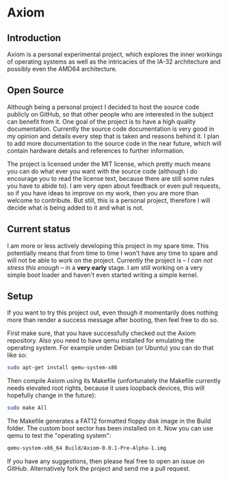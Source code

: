 # Axiom

## Introduction
Axiom is a personal experimental project, which explores the inner workings of operating systems as well as the intricacies of the IA-32
architecture and possibly even the AMD64 architecture.

## Open Source
Although being a personal project I decided to host the source code publicly on GitHub, so that other people who are interested in the
subject can benefit from it. One goal of the project is to have a high quality documentation. Currently the source code documentation is
very good in my opinion and details every step that is taken and reasons behind it. I plan to add more documentation to the source code
in the near future, which will contain hardware details and references to further information.

The project is licensed under the MIT license, which pretty much means you can do what ever you want with the source code (although I do
encourage you to read the license text, because there are still some rules you have to abide to). I am very open about feedback or even
pull requests, so if you have ideas to improve on my work, then you are more than welcome to contribute. But still, this is a personal
project, therefore I will decide what is being added to it and what is not.

## Current status
I am more or less actively developing this project in my spare time. This potentially means that from time to time I won't have any time
to spare and will not be able to work on the project. Currently the project is &ndash; *I can not stress this enough* &ndash; in a **very
early** stage. I am still working on a very simple boot loader and haven't even started writing a simple kernel.

## Setup
If you want to try this project out, even though it momentarily does nothing more than render a success message after booting, then feel
free to do so.

First make sure, that you have successfully checked out the Axiom repository. Also you need to have qemu installed for emulating the
operating system. For example under Debian (or Ubuntu) you can do that like so:

```bash
sudo apt-get install qemu-system-x86
```

Then compile Axiom using its Makefile (unfortunately the Makefile currently needs elevated root rights, because it uses loopback devices,
this will hopefully change in the future):

```bash
sudo make All
```

The Makefile generates a FAT12 formatted floppy disk image in the Build folder. The custom boot sector has been installed on it. Now you
can use qemu to test the "operating system":

```bash
qemu-system-x86_64 Build/Axiom-0.0.1-Pre-Alpha-1.img
```

If you have any suggestions, then please feal free to open an issue on GitHub. Alternatively fork the project and send me a pull request.